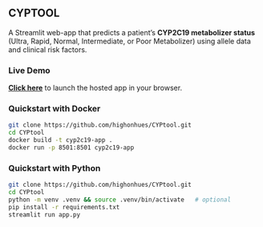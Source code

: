 ## CYPTOOL

A Streamlit web-app that predicts a patient’s **CYP2C19 metabolizer status** (Ultra, Rapid, Normal, Intermediate, or Poor Metabolizer) using allele data and clinical risk factors.

### Live Demo

**[Click here](http://ec2-54-151-0-232.us-west-1.compute.amazonaws.com:8501/)** to launch the hosted app in your browser.

### Quickstart with Docker

```bash
git clone https://github.com/highonhues/CYPtool.git
cd CYPtool
docker build -t cyp2c19-app .
docker run -p 8501:8501 cyp2c19-app
```

### Quickstart with Python

```bash
git clone https://github.com/highonhues/CYPtool.git
cd CYPtool
python -m venv .venv && source .venv/bin/activate   # optional
pip install -r requirements.txt
streamlit run app.py
```
